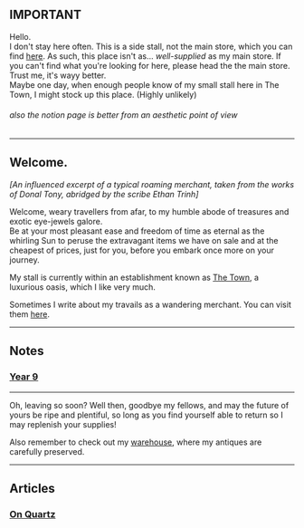 <head>
  <title>The Merchant of Harzavad</title>
</head>
<body>
  <h2>IMPORTANT</h2>
  <p>Hello. <br> I don't stay here often. This is a side stall, not the main store, which you can find <a href="https://yuki-private-site.notion.site/The-Warehouse-2023-1ae90b0e39104f71b081a40cba9f4aaf">here</a>. As such, this place isn't as... <i>well-supplied</i> as my main store. If you can't find what you're looking for here, please head the the main store. Trust me, it's wayy better. <br> Maybe one day, when enough people know of my small stall here in The Town, I might stock up this place. (Highly unlikely) <br> <h6>also the notion page is better from an aesthetic point of view</h6></p>
  <hr class="divider_one">
  <h2>Welcome.</h2>
  <p><i>[An influenced excerpt of a typical roaming merchant, taken from the works of <abbr>Donal Tony</abbr>, abridged by the scribe <abbr>Ethan Trinh</abbr>]</i></p>
  <p class="intro">Welcome, weary travellers from afar, to my humble abode of treasures and exotic eye-jewels galore. <br> Be at your most pleasant ease and freedom of time as eternal as the whirling Sun to peruse the extravagant items we have on sale and at the cheapest of prices, just for you, before you embark once more on your journey.</p>
  <p>My stall is currently within an establishment known as <a href="https://harzavad.github.io/the-merchant/the-town.html">The Town</a>, a luxurious oasis, which I like very much.</p>
  <p>Sometimes I write about my travails as a wandering merchant. You can visit them <a href="https://harzavad.github.io/the-merchant/ramblings.html">here</a>.</p>
  <hr class="divider_one">
  <h2 class="subtitles">Notes</h2>
  <h3 class="intro"><b><a href="https://harzavad.github.io/the-merchant/notes/year-9.html">Year 9</a></b></h3>
  <hr class="divider_one">
  <p>Oh, leaving so soon? Well then, goodbye my fellows, and may the future of yours be ripe and plentiful, so long as you find yourself able to return so I may replenish your supplies!</p>
  <p>Also remember to check out my <a href="https://yuki-private-site.notion.site/The-Warehouse-2023-1ae90b0e39104f71b081a40cba9f4aaf">warehouse</a>, where my antiques are carefully preserved.</p>
  <hr class="divider_one">
  <h2>Articles</h2>
  <h3 class="intro"><b><a href="https://harzavad.github.io/the-merchant/ramblings/articles/on-quartz.html">On Quartz</a></b></h3>
</body>
